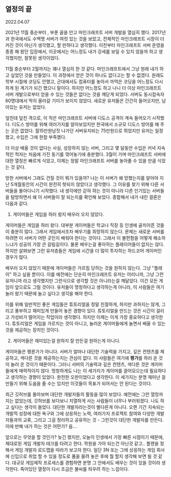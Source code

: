 

## 열정의 끝



2022.04.07



2021년 11월 중순부터 , 부푼 꿈을 안고 마인크래프트 서버 개발을 열심히 했다. 2017년과 한국에서도 수백명 서버가 여럿 있는 것을 보았고, 전체적인 마인크래프트 시장이 더 커진 것이 아닌가 생각했고, 할 만하다고 생각했다. 이전부터 마인크래프트 서버 운영을 종종 해 왔던 입장에서, 이곳에서는 어느정도 내가 강세를 보일 수 있지 않을까 하고 생각했지만, 잘못된 생각이었다.



11월 중순부터 2월까지는 꽤나 열심히 한 것 같다. 마인크래프트에서 그냥 원래 내가 하고 싶었던 것을 만들었다. 이 과정에서 얻은 것이 하나도 없다고는 할 수 없겠다. 원래도 학부 시절에 코딩도 안했고, 군대에서도 컴퓨터를 놓아서 까먹은 코딩을 어느정도 다시 하게 된 계기가 되긴 했으니 말이다. 하지만 어느정도 하고 나니 더 이상 마인크래프트 서버 개발으로부터 얻을 수 있는 것들은 없다는 것을 깨닫게 되었다. 서버도 동시접속자 60명대에서 딱히 올라갈 기미가 보이지 않았다. 새로운 유저들은 간간히 들어오지만, 남아있는 유저는 없었다. 



엎친데 덮친 격으로, 이 작은 마인크래프트 서버에 디도스 공격이 계속 들어오기 시작했다. 디도스 방어를 위해 여러가지를 알아보았지만 한국에서 소규모 디도스 방어를 해 주는 곳은 없었다. 월15만원남짓 나가던 서버유지비는 75만원으로 뛰었지만 유저는 일정했고, 수입은 그에 한참 부족했다.



더 이상 배울 것이 없다는 사실, 성장하지 않는 서버, 그리고 몇 달동안 수입은 커녁 지속적인 적자는 처음에 가진 동기를 꺾어놓기에 충분했다. 3월이 가며 마인크래프트 서버에 대한 열정은 빠르게 식었고, 이제는 정말 마인크래프트 서버를 놓아줄 수 있을 만큼 식었는 것 같다.



망한 서버에서 그래도 건질 것이 뭐가 있을까? 나는 이 서버가 왜 망했는지를 알아야 지난 5개월동안의 시간이 완전히 헛되지 않았다고 생각했다. 그 이유를 찾기 위해 다른 서버들을 돌아다니기 시작했다. 내 생각에만 갇혀 하는 것이 아니라 다른 인기있는 서버들을 탐방하면서 왜 이 서버들이 잘 되는지를 확인해 보았다. 종합해서 내가 내린 결론은 다음과 같다.



1. 게이머들은 게임을 하러 왔지 배우러 오지 않았다. 

게이머들은 게임을 하러 왔다. 대부분 게이머들은 학교나 직장 등 인생에 골치아픈 것들이 충분히 많다. 그래서 게임에서조차 배우기를 희망하지 않는다. 문제는 새로운 서버를 하려면 이 서버가 어떤 곳인지 배워야 한다는 것이다. 그래서 이 불편함을 어떻게 해소하느냐가 성공의 가장 큰 갈림길이다. 물론 배우는걸 좋아하는 플레이어들이 없지는 않다. 하지만 살펴보면 그런 유저층들은 게임에 시간을 더 많이 투자하는 하드코어 게이머인 경우가 많다. 

배우러 오지 않았기 때문에 게이머들은 가르침 당하는 것을 원하지 않는다. 그냥 "플레이" 하고 싶을 뿐이다. 이를 예전에는 단순히 마인크래프트 유저는 어리니까, 그냥 그런 유저니까 라고 생각했지만 그런식으로 생각할 것은 아니라는걸 깨달았다. 이건 모든 게임이 앞으로도 그럴 것이다. 유저들이 멍청하다고 생각하는게 아니라, 이 사람들은 여기 놀러 왔기 때문에 놀고 싶다고 생각을 해야 한다. 

이를 위해 일반적인 좋은 게임들은 튜토리얼을 정말 친절하게, 하지만 과하지는 않게, 그리고 풍부하고 재미있게 만들어 놓은 경향이 있다. 튜토리얼을 만드는 것은 시간이 걸리고 가성비가 떨어지는 작업이라 생각했다. 하지만 이제는 이게 가장 중요하다고 생각한다. 튜토리얼은 게임을 가르치는 것이 아니고, 놀러온 게이머들에게 놀면서 배울 수 있는 것을 제공하는 장치인 것이다.



2. 게이머들은 재미있는걸 원하지 잘 만든걸 원하는게 아니다.

게이머들은 평론가가 아니다. 서버가 얼마나 대단한 기술력을 가지고, 깊은 컨텐츠를 제공하고, 색다른 것을 제공하는지는 관심이 없다. 이 사람들은 여기에 **평가**를 하러 온 것이 놀러 온 것이기 때문이다. 그러니 서버의 기술력과 깊은 컨텐츠, 색다른 것은 게이머들에게 매력적이지 않다. 멍청하게도 나는 이 세가지가 게이머를 끌어모으는데 필요하다고 생각하는 경향이 있었다. 완전한 오판이었다고 생각한다. 이 세가지는 분명 재미난 걸 만들기 위해 도움을 줄 수는 있지만 이것들이 목표가 되어서는 안 된다는 것이다. 



최근 깃허브를 돌아보며 대단한 개발자들의 활동을 많이 보았다. 예전에는 그런 열망까지는 없었는데, 깃허브를 보다보니 치열하게 사는 사람들이 너무나 부러워졌다. 나도 하고 싶다는 생각이 들었다. 대단한 개발자라는것이 별다른게 아니다. 오랜 기간 지속되는 개발적 성장에 대한 욕구와 그에 상응하는 노력, 여러가지 프로젝트 참여와 다양한 개발자들과의 교류, 그리고 그걸 정리하고 공유하는 것 - 그런것이 대단한 개발자를 만든다. 이에 반해 내가 하는 것은 어떤가? 음...



앞으로는 무엇을 할 것인가? 늦긴 했지만, 오늘이 인생에서 가장 빠른 시점이기 때문에, 제대로된 게임 개발자 테크를 타려고 한다. 학원을 가야 되는건 아닌것 같고.. 플랜을 정해서 게임 개발자 로드맵을 따라가 보고자 한다. 일단 3N 또는 그에 상응하는 게임 회사에 신입으로 취업 할 수 있을 정도로 폼을 올려 놓은 후에 뭘 할지 생각해 보면 될 것 같다. 대규모 게임제작 프로세스를 경험하면 분명 그 안에서도 배우는 것이 있을 것이라 생각한다. 죽어있던 열정이 다시 조금은 불씨를 틔우려 하는 느낌이다. 

